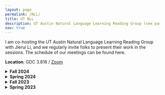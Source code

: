 ```yaml
---
layout: page
permalink: /NLL/
title: UT NLL
description: UT Austin Natural Language Learning Reading Group (see past meetings before 2021 <a href="https://www.cs.utexas.edu/~ml/nll/">here</a>)
nav: true
---
```


<!--, proposed by Professor <a href="https://www.cs.utexas.edu/~mooney/">Raymond Mooney</a>-->

I am co-hosting the UT Austin Natural Language Learning Reading Group with Jierui Li, and we regularly invite folks to present their work in the sessions. The schedule of our meetings can be found here.

<strong>Location</strong>: GDC 3.816 / <a href="https://utexas.zoom.us/j/2413159498">Zoom</a><br>
<!-- <strong>Presentation Signup Sheet</strong>: <a href="https://docs.google.com/spreadsheets/d/17y7wGwBkSCq4ZCLCYVTyCmM2m_zGGA6eGmTNPUc6UM4/edit?usp=sharing">here</a> -->

<details>
   <summary><strong>Fall 2024</strong></summary>
   Here's the schedule of the external talks that we are organizing this semester:
   <ul>
      <li><strong>Nov 8th, 2024</strong></li>
      Invited talk from Ryan Liu

      <li><strong>Dec 6th, 2024</strong></li>
      Invited talk from Bruce W. Lee
   </ul>
</details>

<details>
   <summary><strong>Spring 2024</strong></summary>
   <ul>
      <li><strong>Jan 26th, 2024</strong></li>
      Venkat will give a practice job talk.

      <li><strong>Feb 9th, 2024</strong></li>
      Anubrata will give a practice job talk.

      <li><strong>Feb 23rd, 2024: Venkat is leading the discussion</strong></li>
      We will be reading <a href="https://arxiv.org/pdf/2310.18168.pdf">Personas as a way to Model Truthfulness in Language Models</a>

      <li><strong>March 8th, 2024</strong></li>
      We will be reading <a href="https://arxiv.org/pdf/2402.12530.pdf">Parallel Structures in Pre-training Data Yield In-Context Learning</a>

      <li><strong>March 22nd, 2024: Juan Diego is leading the discussion</strong></li>
      We will be reading <a href="https://arxiv.org/pdf/2402.13956.pdf">Can You Learn Semantics Through Next-Word Prediction? The Case of Entailment</a>

      <li><strong>April 19th, 2024: Prof. Sasha Rush is giving a talk on State Space Models</strong></li>
      See <a href="https://srush.github.io/annotated-s4/#part-1-state-space-models">this blog post</a> for an overview.
   </ul>
</details>

<details>
   <summary><strong>Fall 2023</strong></summary>
   As usual, we will continue to focus on recent papers in NLP. At each meeting, we will have a volunteer leading the paper discussion. If you are interested in leading the paper, please let me know or simply put down your availability <a href="https://docs.google.com/spreadsheets/d/17y7wGwBkSCq4ZCLCYVTyCmM2m_zGGA6eGmTNPUc6UM4/edit?usp=sharing">here</a>.

   <ul>
      <li><strong>Aug 31st, 2023: Kanishka will join our discussions on his recent outstanding paper at ACL</strong></li>
      <a href="https://aclanthology.org/2023.acl-long.333/">Language model acceptability judgements are not always robust to context</a><br>
      Outstanding Paper at ACL 2023

      <li><strong>Sep 14th, 2023</strong></li>
      <a href="https://blender.cs.illinois.edu/paper/lmcollaboration2023.pdf">Unleashing Cognitive Synergy in Large Language Models: A Task-Solving Agent through Multi-Persona Self-Collaboration</a>

      <li><strong>Sep 28th, 2023: Philippe will lead the discussions</strong></li>
      <a href="https://arxiv.org/pdf/2307.09288.pdf">Llama 2: Open Foundation and Fine-Tuned Chat Models</a>

      <li><strong>Oct 12nd, 2023: Venkat will lead the discussions</strong></li>
      <a href="https://dl.acm.org/doi/pdf/10.1145/3581641.3584034">Scim: Intelligent Skimming Support for Scientific Papers</a>

      <li><strong>Oct 26th, 2023</strong></li>
      <a href="https://aclanthology.org/2023.acl-long.113.pdf">ELQA: A Corpus of Metalinguistic Questions and Answers about English</a>

      <li><strong>Nov 9th, 2023</strong>, Nathan Schneider will give a talk on ``Toward Natural Metalanguage Processing''</li>
      [Abstract] People don't just talk with natural language: sometimes, they talk about it. A wealth of knowledge about words, grammar, and meaning is communicated metalinguistically—whether it's through dictionaries, language learning resources, scholarly works in linguistics and literature, or social/political/legal discourse. Are current NLP models fluent in metalanguage, and can they provide accurate metalinguistic explanations? I will present case studies looking at two metalinguistically rich genres: (i) online language discussion forums [ACL 2023], and (ii) judicial rulings involving language interpretation. We find that large language models can largely categorize kinds of metalanguage, and can generate satisfactory answers to some (but not all) metalinguistic questions. (Joint work with Shabnam Behzad, Michael Kranzlein, Keisuke Sakaguchi, Kevin Tobia, and Amir Zeldes.)
   </ul>
</details>

<details>
   <summary><strong>Spring 2023</strong></summary>
   This semester, we will focus on recent papers in NLP. At each meeting, one student should sign up for giving a short initial summary of the paper and for preparing some questions to get the discussion going. We will also allocate the last two meetings for students to talk about their own research. Students can give an update about their ongoing research in the form of a 10-min presentation. If you are interested in leading the paper or giving a presentation, please fill in your availability <a href="https://docs.google.com/spreadsheets/d/17y7wGwBkSCq4ZCLCYVTyCmM2m_zGGA6eGmTNPUc6UM4/edit?usp=sharing">here</a>.

   The meetings are held bi-weekly on Mondays 11:00 AM - 12:00 PM, starting from Jan 23rd. The meetings will be in hybrid, both at GDC 3.816 and via <a href="https://utexas.zoom.us/j/2413159498">Zoom</a>.

   <ul>
      <li><strong>Jan 23rd, 2023: Hongli will lead the paper discussions</strong></li>
      <a href="https://aclanthology.org/2022.emnlp-main.14/">Interpreting Language Models with Contrastive Explanations</a>, EMNLP 2022

      <li><strong>Feb 6th, 2023: Hongli will lead the paper discussions</strong></li>
      <a href="https://aclanthology.org/2022.emnlp-main.248/">Neural Theory-of-Mind? On the Limits of Social Intelligence in Large LMs</a>, EMNLP 2022

      <li><strong>Feb 20th, 2023: Kyle will join the paper discussions</strong></li>
      <a href="https://arxiv.org/abs/2301.06627">Dissociating language and thought in large language models: a cognitive perspective</a>

      <li><strong>Mar 6th, 2023: Venkat will lead the paper discussions</strong></li>
      <a href="https://arxiv.org/abs/2302.07459">The Capacity for Moral Self-Correction in Large Language Models</a>

      <li><strong>Mar 20th, 2023: Juan Diego will lead the paper discussions</strong></li>
      <a href="https://arxiv.org/pdf/2205.11482">Towards Tracing Factual Knowledge in Language Models Back to the Training Data</a>

      <li><strong>April 3rd, 2023: Anubrata	will lead the paper discussions</strong></li>
      <a href="https://arxiv.org/abs/2302.12389">Explainable AI is Dead, Long Live Explainable AI! Hypothesis-driven decision support</a>

      <li><strong>April 17th, 2023: Hongli, Venkat, and Jierui will give research updates</strong></li>
   </ul>
</details>